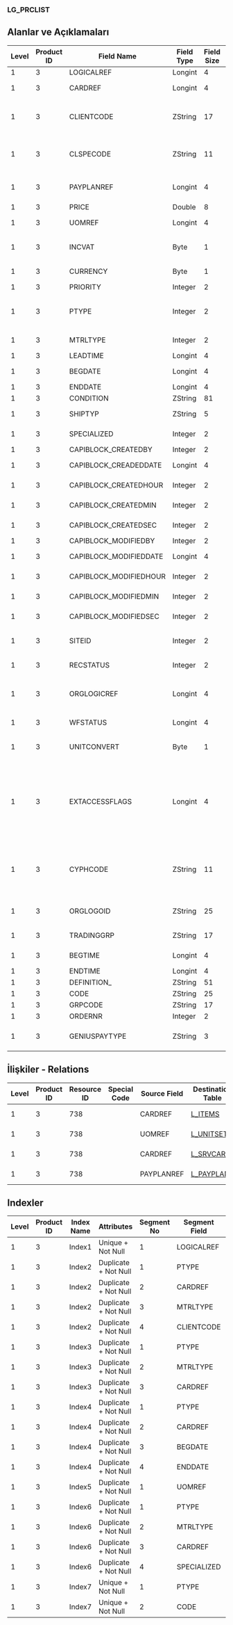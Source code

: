 ### LG_PRCLIST

## Alanlar ve Açıklamaları

**Level**|**Product ID**|**Field Name**|**Field Type**|**Field Size**|**Field Offset**|**Türkçe Açıklama**|**Expression**
-----|-----|-----|-----|-----|-----|-----|-----
1|3|LOGICALREF|Longint|4|0|Kod|Code
1|3|CARDREF|Longint|4|4|Kart Referansı|Card Reference
1|3|CLIENTCODE|ZString|17|8|Cari Hesap Kodu|Account Receivable / Payable Code
1|3|CLSPECODE|ZString|11|25|Cari Hesap Özel Kodu|Account Receivable / Payable Aux. Code
1|3|PAYPLANREF|Longint|4|36|Ödeme Planı Referansı|Payment Plan Reference
1|3|PRICE|Double|8|40|Birim fiyat|Unit Price
1|3|UOMREF|Longint|4|48|Birim referansı|Unit Reference
1|3|INCVAT|Byte|1|52|KDV dahil / hariç|VAT Included / Excluded
1|3|CURRENCY|Byte|1|53|Döviz Türü|F. Currency Type
1|3|PRIORITY|Integer|2|54|Öncelik|Priority
1|3|PTYPE|Integer|2|56|Fiyat türü ; 1 Satınalam fiyatı; 2 Satış fiyatı|Price Type ;1 Purchase Price;2 Sales Price
1|3|MTRLTYPE|Integer|2|58|Malzeme Türü|Item Type
1|3|LEADTIME|Longint|4|60|Temin Tarihi|Lead Time
1|3|BEGDATE|Longint|4|64|Başlangıç tarihi|Start Date
1|3|ENDDATE|Longint|4|68|Bitiş Tarihi|End Date
1|3|CONDITION|ZString|81|72|Koşul|Condition
1|3|SHIPTYP|ZString|5|153|Teslimat Şekli|Delivery Type
1|3|SPECIALIZED|Integer|2|158|Kullanımda Değil|Not In Use
1|3|CAPIBLOCK_CREATEDBY|Integer|2|160|Oluşturan|Created By
1|3|CAPIBLOCK_CREADEDDATE|Longint|4|162|Oluşturulma Tarihi|Created Date
1|3|CAPIBLOCK_CREATEDHOUR|Integer|2|166|Oluşturulma Saati|Created Hour
1|3|CAPIBLOCK_CREATEDMIN|Integer|2|168|Oluşturulma Dakikası|Created Minute
1|3|CAPIBLOCK_CREATEDSEC|Integer|2|170|Oluşturulma Saniyesi|Created Second
1|3|CAPIBLOCK_MODIFIEDBY|Integer|2|172|Değiştiren|Modified By
1|3|CAPIBLOCK_MODIFIEDDATE|Longint|4|174|Değiştirilme Tarihi|Modified Date
1|3|CAPIBLOCK_MODIFIEDHOUR|Integer|2|178|Değiştirilme Saati|Modified Hour
1|3|CAPIBLOCK_MODIFIEDMIN|Integer|2|180|Değiştirilme Dakikası|Modified Minute
1|3|CAPIBLOCK_MODIFIEDSEC|Integer|2|182|Değiştirilme Saniyesi|Modified Second
1|3|SITEID|Integer|2|184|Veri Merkezi|Data Processing Site
1|3|RECSTATUS|Integer|2|186|Kayıt Durumu|Record Status
1|3|ORGLOGICREF|Longint|4|188|Orijinal Kayıt Log. Ref.|Original Record Logical Reference
1|3|WFSTATUS|Longint|4|192|Kullanımda Değil|Not In Use
1|3|UNITCONVERT|Byte|1|196|Birim çevrimi yapılacak|Will be Made Unit Conversion
1|3|EXTACCESSFLAGS|Longint|4|197|1. E-iş ortamında erişilebilir 2. Satış noktalarında erişilebilir|1. Accessible in e-business environment 2. Accessible in points of sale
1|3|CYPHCODE|ZString|11|201|1. E-iş ortamında geçerli 2. Satış noktalarında geçerli|1. Valid in e-business environment 2. Valid in points of sale
1|3|ORGLOGOID|ZString|25|212|Veri Merkezi|Data Processing Site
1|3|TRADINGGRP|ZString|17|237|Ticari İşlem Grubu|Trading Option
1|3|BEGTIME|Longint|4|254|Başlangıç Zamanı|Beginning Time
1|3|ENDTIME|Longint|4|258|Bitiş Tarihi|End Time
1|3|DEFINITION_|ZString|51|262|Açıklama|Description
1|3|CODE|ZString|25|313|Kod|Code
1|3|GRPCODE|ZString|17|338|Grup Kodu|Group Code
1|3|ORDERNR|Integer|2|355|Sıralama|Sorting
1|3|GENIUSPAYTYPE|ZString|3|357|POS ödeme türü|POS Payment Type

## İlişkiler - Relations

**Level**|**Product ID**|**Resource ID**|**Special Code**|**Source Field**|**Destination Table**|**Destination Field**|**Relation Type**|**Extra Condition**
-----|-----|-----|-----|-----|-----|-----|-----|-----
1|3|738||CARDREF|[L_ITEMS](../LG_ITEMS "L_ITEMS")|LOGICALREF|one-to-one|MTRLTYPE = 2, 3
1|3|738||UOMREF|[L_UNITSETL](../LG_UNITSETL "L_UNITSETL")|LOGICALREF|one-to-one|
1|3|738||CARDREF|[L_SRVCARD](../LG_SRVCARD "L_SRVCARD")|LOGICALREF|one-to-one|MTRLTYPE = 1
1|3|738||PAYPLANREF|[L_PAYPLANS](../LG_PAYPLANS "L_PAYPLANS")|LOGICALREF|one-to-one|

## Indexler

**Level**|**Product ID**|**Index Name**|**Attributes**|**Segment No**|**Segment Field**|**Sense**
-----|-----|-----|-----|-----|-----|-----
1|3|Index1|Unique + Not Null|1|LOGICALREF|Ascending
1|3|Index2|Duplicate + Not Null|1|PTYPE|Ascending
1|3|Index2|Duplicate + Not Null|2|CARDREF|Ascending
1|3|Index2|Duplicate + Not Null|3|MTRLTYPE|Ascending
1|3|Index2|Duplicate + Not Null|4|CLIENTCODE|Ascending
1|3|Index3|Duplicate + Not Null|1|PTYPE|Ascending
1|3|Index3|Duplicate + Not Null|2|MTRLTYPE|Ascending
1|3|Index3|Duplicate + Not Null|3|CARDREF|Ascending
1|3|Index4|Duplicate + Not Null|1|PTYPE|Ascending
1|3|Index4|Duplicate + Not Null|2|CARDREF|Ascending
1|3|Index4|Duplicate + Not Null|3|BEGDATE|Ascending
1|3|Index4|Duplicate + Not Null|4|ENDDATE|Ascending
1|3|Index5|Duplicate + Not Null|1|UOMREF|Ascending
1|3|Index6|Duplicate + Not Null|1|PTYPE|Ascending
1|3|Index6|Duplicate + Not Null|2|MTRLTYPE|Ascending
1|3|Index6|Duplicate + Not Null|3|CARDREF|Ascending
1|3|Index6|Duplicate + Not Null|4|SPECIALIZED|Ascending
1|3|Index7|Unique + Not Null|1|PTYPE|Ascending
1|3|Index7|Unique + Not Null|2|CODE|Ascending
